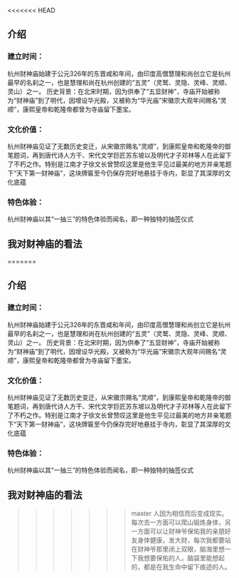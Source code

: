<<<<<<< HEAD
## 介绍
### 建立时间：
杭州财神庙始建于公元326年的东晋咸和年间，由印度高僧慧理和尚创立它是杭州最早的名刹之一，也是慧理和尚在杭州创建的“五灵”（灵鹫、灵隐、灵峰、灵顺、灵山）之一。
历史背景：在北宋时期，因为供奉了“五显财神”，寺庙开始被称为“财神庙”到了明代，因增设华光殿，又被称为“华光庙”宋徽宗大观年间赐名“灵顺”，康熙皇帝和乾隆帝都曾为寺庙留下墨宝。
### 文化价值：
杭州财神庙见证了无数历史变迁，从宋徽宗赐名“灵顺”，到康熙皇帝和乾隆帝的御笔题词，再到唐代诗人方干、宋代文学巨匠苏东坡以及明代才子邓林等人在此留下了不朽之作。特别是江南才子徐文长曾赞叹这里是他生平见过最美的地方并亲笔题下“天下第一财神庙”，这块牌匾至今仍保存完好地悬挂于寺内，彰显了其深厚的文化底蕴
### 特色体验：
杭州财神庙以其“一抽三”的特色体验而闻名，即一种独特的抽签仪式
## 我对财神庙的看法
=======
## 介绍
### 建立时间：
杭州财神庙始建于公元326年的东晋咸和年间，由印度高僧慧理和尚创立它是杭州最早的名刹之一，也是慧理和尚在杭州创建的“五灵”（灵鹫、灵隐、灵峰、灵顺、灵山）之一。
历史背景：在北宋时期，因为供奉了“五显财神”，寺庙开始被称为“财神庙”到了明代，因增设华光殿，又被称为“华光庙”宋徽宗大观年间赐名“灵顺”，康熙皇帝和乾隆帝都曾为寺庙留下墨宝。
### 文化价值：
杭州财神庙见证了无数历史变迁，从宋徽宗赐名“灵顺”，到康熙皇帝和乾隆帝的御笔题词，再到唐代诗人方干、宋代文学巨匠苏东坡以及明代才子邓林等人在此留下了不朽之作。特别是江南才子徐文长曾赞叹这里是他生平见过最美的地方并亲笔题下“天下第一财神庙”，这块牌匾至今仍保存完好地悬挂于寺内，彰显了其深厚的文化底蕴
### 特色体验：
杭州财神庙以其“一抽三”的特色体验而闻名，即一种独特的抽签仪式
## 我对财神庙的看法
>>>>>>> master
人因为相信而后变成现实。每次去一方面可以爬山锻炼身体，另一方面可以让财神爷保佑我的亲朋好友身体健康，发大财，每次我都要站在财神爷那里闭上双眼，脑海里想一下我想要保佑的人，脑袋里能想起的，都是在我生命中留下痕迹的人。